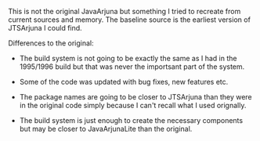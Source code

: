 This is not the original JavaArjuna but something I tried to recreate
from current sources and memory. The baseline source is the earliest
version of JTSArjuna I could find.

Differences to the original:

- The build system is not going to be exactly the same as I had in the
1995/1996 build but that was never the importsant part of the system.

- Some of the code was updated with bug fixes, new features etc.

- The package names are going to be closer to JTSArjuna than they were
  in the original code simply because I can't recall what I used orignally.

- The build system is just enough to create the necessary components but may be closer
to JavaArjunaLite than the original.
